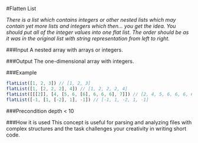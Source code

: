 #Flatten List

*There is a list which contains integers or other nested lists which may contain yet more lists and integers which then… you get the idea. You should put all of the integer values into one flat list. The order should be as it was in the original list with string representation from left to right.*

###Input
A nested array with arrays or integers.

###Output
The one-dimensional array with integers.

###Example
```javascript
flatList([1, 2, 3]) // [1, 2, 3]
flatList([1, [2, 2, 2], 4]) // [1, 2, 2, 2, 4]
flatList([[[2]], [4, [5, 6, [6], 6, 6, 6], 7]]) // [2, 4, 5, 6, 6, 6, 6, 6, 7]
flatList([-1, [1, [-2], 1], -1]) // [-1, 1, -2, 1, -1]
```

###Precondition
	depth < 10

###How it is used
This concept is useful for parsing and analyzing files with complex structures and the task challenges your creativity in writing short code.
